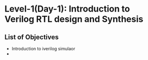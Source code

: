 # Level-1(Day-1): Introduction to Verilog RTL design and Synthesis

## List of Objectives

- Introduction to iverilog simulaor
- 
